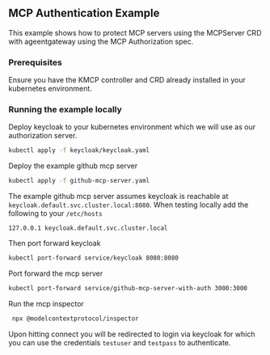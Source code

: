 ## MCP Authentication Example

This example shows how to protect MCP servers using the MCPServer CRD with ageentgateway using the MCP Authorization spec.


### Prerequisites

Ensure you have the KMCP controller and CRD already installed in your kubernetes environment.

### Running the example locally

Deploy keycloak to your kubernetes environment which we will use as our authorization server.

```bash
kubectl apply -f keycloak/keycloak.yaml
```

Deploy the example github mcp server

```bash
kubectl apply -f github-mcp-server.yaml
```

The example github mcp server assumes keycloak is reachable at `keycloak.default.svc.cluster.local:8080`. When testing locally add the following to your `/etc/hosts`
```
127.0.0.1 keycloak.default.svc.cluster.local
```

Then port forward keycloak

```bash
kubectl port-forward service/keycloak 8080:8080
```

Port forward the mcp server

```bash
kubectl port-forward service/github-mcp-server-with-auth 3000:3000
```

Run the mcp inspector

```bash
 npx @modelcontextprotocol/inspector
```

Upon hitting connect you will be redirected to login via keycloak for which you can use the credentials `testuser` and `testpass` to authenticate.